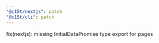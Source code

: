 ```yaml
---
"@c15t/nextjs": patch
"@c15t/cli": patch
---
```


fix(nextjs): missing InitialDataPromise type export for pages
